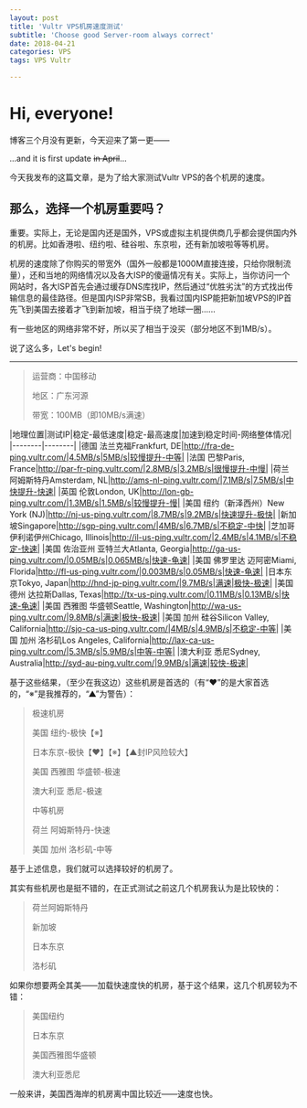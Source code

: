 ```yaml
---
layout: post
title: 'Vultr VPS机房速度测试'
subtitle: 'Choose good Server-room always correct'
date: 2018-04-21
categories: VPS
tags: VPS Vultr

---
```

# Hi, everyone!

博客三个月没有更新，今天迎来了第一更——

...and it is first update ~~in April~~...

今天我发布的这篇文章，是为了给大家测试Vultr VPS的各个机房的速度。

## 那么，选择一个机房重要吗？
重要。实际上，无论是国内还是国外，VPS或虚拟主机提供商几乎都会提供国内外的机房。比如香港啦、纽约啦、硅谷啦、东京啦，还有新加坡啦等等机房。

机房的速度除了你购买的带宽外（国外一般都是1000M直接连接，只给你限制流量），还和当地的网络情况以及各大ISP的傻逼情况有关。实际上，当你访问一个网站时，各大ISP首先会通过缓存DNS库找IP，然后通过“优胜劣汰”的方式找出传输信息的最佳路径。但是国内ISP非常SB，我看过国内ISP能把新加坡VPS的IP首先飞到美国去接着才飞到新加坡，相当于绕了地球一圈......

有一些地区的网络非常不好，所以买了相当于没买（部分地区不到1MB/s）。

说了这么多，Let's begin!

****

>运营商：中国移动
>
>
>地区：广东河源
>
>
>带宽：100MB（即10MB/s满速）

|地理位置|测试IP|稳定-最低速度|稳定-最高速度|加速到稳定时间-网络整体情况|
|--------|--------|
|德国 法兰克福Frankfurt, DE|http://fra-de-ping.vultr.com/|4.5MB/s|5MB/s|较慢提升-中等|
|法国 巴黎Paris, France|http://par-fr-ping.vultr.com/|2.8MB/s|3.2MB/s|很慢提升-中慢|
|荷兰 阿姆斯特丹Amsterdam, NL|http://ams-nl-ping.vultr.com/|7.1MB/s|7.5MB/s|中快提升-快速|
|英国 伦敦London, UK|http://lon-gb-ping.vultr.com/|1.3MB/s|1.5MB/s|较慢提升-慢|
|美国 纽约（新泽西州）New York (NJ)|http://nj-us-ping.vultr.com/|8.7MB/s|9.2MB/s|快速提升-极快|
|新加坡Singapore|http://sgp-ping.vultr.com/|4MB/s|6.7MB/s|不稳定-中快|
|芝加哥 伊利诺伊州Chicago, Illinois|http://il-us-ping.vultr.com/|2.4MB/s|4.1MB/s|不稳定-快速|
|美国 佐治亚州 亚特兰大Atlanta, Georgia|http://ga-us-ping.vultr.com/|0.05MB/s|0.065MB/s|快速-龟速|
|美国 佛罗里达 迈阿密Miami, Florida|http://fl-us-ping.vultr.com/|0.003MB/s|0.05MB/s|快速-龟速|
|日本东京Tokyo, Japan|http://hnd-jp-ping.vultr.com/|9.7MB/s|满速|极快-极速|
|美国 德州 达拉斯Dallas, Texas|http://tx-us-ping.vultr.com/|0.11MB/s|0.13MB/s|快速-龟速|
|美国 西雅图 华盛顿Seattle, Washington|http://wa-us-ping.vultr.com/|9.8MB/s|满速|极快-极速|
|美国 加州 硅谷Silicon Valley, California|http://sjo-ca-us-ping.vultr.com/|4MB/s|4.9MB/s|不稳定-中等|
|美国 加州 洛杉矶Los Angeles, California|http://lax-ca-us-ping.vultr.com/|5.3MB/s|5.9MB/s|中等-中等|
|澳大利亚 悉尼Sydney, Australia|http://syd-au-ping.vultr.com/|9.9MB/s|满速|较快-极速|

基于这些结果，（至少在我这边）这些机房是首选的（有“❤”的是大家首选的，“※”是我推荐的，“▲”为警告）：

>极速机房
>
>美国 纽约-极快【※】
>
>日本东京-极快【❤】【※】【▲封IP风险较大】
>
>美国 西雅图 华盛顿-极速
>
>澳大利亚 悉尼-极速
>
>
>中等机房
>
>荷兰 阿姆斯特丹-快速
>
>美国 加州 洛杉矶-中等

基于上述信息，我们就可以选择较好的机房了。

其实有些机房也是挺不错的，在正式测试之前这几个机房我认为是比较快的：

>荷兰阿姆斯特丹
>
>新加坡
>
>日本东京
>
>洛杉矶

如果你想要两全其美——加载快速度快的机房，基于这个结果，这几个机房较为不错：

>美国纽约
>
>日本东京
>
>美国西雅图华盛顿
>
>澳大利亚悉尼

一般来讲，美国西海岸的机房离中国比较近——速度也快。
